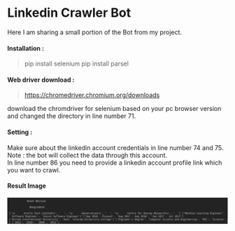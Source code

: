 # Linkedin Crawler Bot

Here I am sharing a small portion of the Bot from my project. <br/>

#### Installation :

> pip install selenium
> pip install parsel

#### Web driver download :
> https://chromedriver.chromium.org/downloads <br/>

download the chromdriver for selenium based on your pc browser version and changed the directory in line number 71. <br/>

#### Setting : 
Make sure about the linkedin account credentials in line number 74 and 75. <br/>
Note : the bot will collect the data through this account. <br/>
In line number 86 you need to provide a linkedin account profile link which you want to crawl.<br/>

#### Result Image

![Image description](https://github.com/AkashBhuiyan/Linkedin-Crawler-Bot/blob/master/result.png?raw=true)

